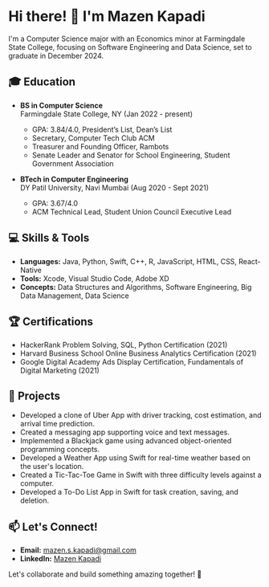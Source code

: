 # Hi there! 👋 I'm Mazen Kapadi

I'm a Computer Science major with an Economics minor at Farmingdale State College, focusing on Software Engineering and Data Science, set to graduate in December 2024.

## 🎓 Education

- **BS in Computer Science**  
  Farmingdale State College, NY (Jan 2022 - present)  
  - GPA: 3.84/4.0, President’s List, Dean’s List
  - Secretary, Computer Tech Club ACM
  - Treasurer and Founding Officer, Rambots
  - Senate Leader and Senator for School Engineering, Student Government Association

- **BTech in Computer Engineering**  
  DY Patil University, Navi Mumbai (Aug 2020 - Sept 2021)  
  - GPA: 3.67/4.0
  - ACM Technical Lead, Student Union Council Executive Lead

## 💻 Skills & Tools

- **Languages:** Java, Python, Swift, C++, R, JavaScript, HTML, CSS, React-Native
- **Tools:** Xcode, Visual Studio Code, Adobe XD
- **Concepts:** Data Structures and Algorithms, Software Engineering, Big Data Management, Data Science

## 🏆 Certifications

- HackerRank Problem Solving, SQL, Python Certification (2021)
- Harvard Business School Online Business Analytics Certification (2021)
- Google Digital Academy Ads Display Certification, Fundamentals of Digital Marketing (2021)

## 🚀 Projects

- Developed a clone of Uber App with driver tracking, cost estimation, and arrival time prediction.
- Created a messaging app supporting voice and text messages.
- Implemented a Blackjack game using advanced object-oriented programming concepts.
- Developed a Weather App using Swift for real-time weather based on the user's location.
- Created a Tic-Tac-Toe Game in Swift with three difficulty levels against a computer.
- Developed a To-Do List App in Swift for task creation, saving, and deletion.

## 📫 Let's Connect!

- **Email:** mazen.s.kapadi@gmail.com
- **LinkedIn:** [Mazen Kapadi](https://www.linkedin.com/in/mazenkapadi/)

Let's collaborate and build something amazing together! 🚀
